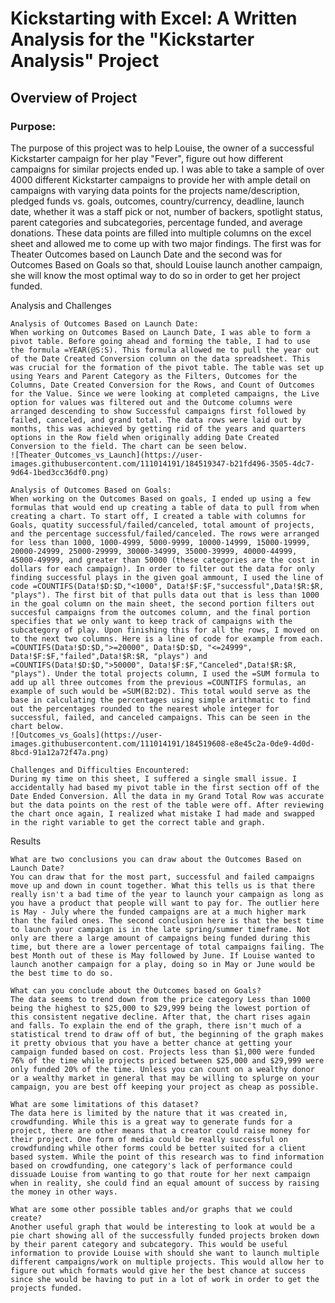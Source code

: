# Kickstarting with Excel: A Written Analysis for the "Kickstarter Analysis" Project
## Overview of Project
### Purpose:
The purpose of this project was to help Louise, the owner of a successful Kickstarter campaign for her play "Fever", figure out how different campaigns for similar projects ended up. I was able to take a sample of over 4000 different Kickstarter campaigns to provide her with ample detail on campaigns with varying data points for the projects name/description, pledged funds vs. goals, outcomes, country/currency, deadline, launch date, whether it was a staff pick or not, number of backers, spotlight status, parent categories and subcategories, percentage funded, and average donations. These data points are filled into multiple columns on the excel sheet and allowed me to come up with two major findings. The first was for Theater Outcomes based on Launch Date and the second was for Outcomes Based on Goals so that, should Louise launch another campaign, she will know the most optimal way to do so in order to get her project funded.
  
  Analysis and Challenges
  
    Analysis of Outcomes Based on Launch Date:
    When working on Outcomes Based on Launch Date, I was able to form a pivot table. Before going ahead and forming the table, I had to use the formula =YEAR(@S:S). This formula allowed me to pull the year out of the Date Created Conversion column on the data spreadsheet. This was crucial for the formation of the pivot table. The table was set up using Years and Parent Category as the Filters, Outcomes for the Columns, Date Created Conversion for the Rows, and Count of Outcomes for the Value. Since we were looking at completed campaigns, the Live option for values was filtered out and the Outcome columns were arranged descending to show Successful campaigns first followed by failed, canceled, and grand total. The data rows were laid out by months, this was achieved by getting rid of the years and quarters options in the Row field when originally adding Date Created Conversion to the field. The chart can be seen below. 
    ![Theater_Outcomes_vs_Launch](https://user-images.githubusercontent.com/111014191/184519347-b21fd496-3505-4dc7-9d64-1bed3cc36df0.png)
    
    Analysis of Outcomes Based on Goals: 
    When working on the Outcomes Based on goals, I ended up using a few formulas that would end up creating a table of data to pull from when creating a chart. To start off, I created a table with columns for Goals, quatity successful/failed/canceled, total amount of projects, and the percentage successful/failed/canceled. The rows were arranged for less than 1000, 1000-4999, 5000-9999, 10000-14999, 15000-19999, 20000-24999, 25000-29999, 30000-34999, 35000-39999, 40000-44999, 45000-49999, and greater than 50000 (these categories are the cost in dollars for each campaign). In order to filter out the data for only finding successful plays in the given goal ammount, I used the line of code =COUNTIFS(Data!$D:$D,"<1000", Data!$F:$F,"successful",Data!$R:$R, "plays"). The first bit of that pulls data out that is less than 1000 in the goal column on the main sheet, the second portion filters out succesful campaigns from the outcomes column, and the final portion specifies that we only want to keep track of campaigns with the subcategory of play. Upon finishing this for all the rows, I moved on to the next two columns. Here is a line of code for example from each. =COUNTIFS(Data!$D:$D,">=20000", Data!$D:$D, "<=24999", Data!$F:$F,"failed",Data!$R:$R, "plays") and =COUNTIFS(Data!$D:$D,">50000", Data!$F:$F,"Canceled",Data!$R:$R, "plays"). Under the total projects column, I used the =SUM formula to add up all three outcomes from the previous =COUNTIFS formulas, an example of such would be =SUM(B2:D2). This total would serve as the base in calculating the percentages using simple arithmatic to find out the percentages rounded to the nearest whole integer for successful, failed, and canceled campaigns. This can be seen in the chart below.
    ![Outcomes_vs_Goals](https://user-images.githubusercontent.com/111014191/184519608-e8e45c2a-0de9-4d0d-8bcd-91a12a72f47a.png)
    
    Challenges and Difficulties Encountered: 
    During my time on this sheet, I suffered a single small issue. I accidentally had based my pivot table in the first section off of the Date Ended Conversion. All the data in my Grand Total Row was accurate but the data points on the rest of the table were off. After reviewing the chart once again, I realized what mistake I had made and swapped in the right variable to get the correct table and graph. 
  
  Results
    
    What are two conclusions you can draw about the Outcomes Based on Launch Date?
    You can draw that for the most part, successful and failed campaigns move up and down in count together. What this tells us is that there really isn't a bad time of the year to launch your campaign as long as you have a product that people will want to pay for. The outlier here is May - July where the funded campaigns are at a much higher mark than the failed ones. The second conclusion here is that the best time to launch your campaign is in the late spring/summer timeframe. Not only are there a large amount of campaigns being funded during this time, but there are a lower percentage of total campaigns failing. The best Month out of these is May followed by June. If Louise wanted to launch another campaign for a play, doing so in May or June would be the best time to do so.
    
    What can you conclude about the Outcomes based on Goals?
    The data seems to trend down from the price category Less than 1000 being the highest to $25,000 to $29,999 being the lowest portion of this consistent negative decline. After that, the chart rises again and falls. To explain the end of the graph, there isn't much of a statistical trend to draw off of but, the beginning of the graph makes it pretty obvious that you have a better chance at getting your campaign funded based on cost. Projects less than $1,000 were funded 76% of the time while projects priced between $25,000 and $29,999 were only funded 20% of the time. Unless you can count on a wealthy donor or a wealthy market in general that may be willing to splurge on your campaign, you are best off keeping your project as cheap as possible.
    
    What are some limitations of this dataset?
    The data here is limited by the nature that it was created in, crowdfunding. While this is a great way to generate funds for a project, there are other means that a creator could raise money for their project. One form of media could be really successful on crowdfunding while other forms could be better suited for a client based system. While the point of this research was to find information based on crowdfunding, one category's lack of performance could dissuade Louise from wanting to go that route for her next campaign when in reality, she could find an equal amount of success by raising the money in other ways. 
    
    What are some other possible tables and/or graphs that we could create?
    Another useful graph that would be interesting to look at would be a pie chart showing all of the successfully funded projects broken down by their parent category and subcategory. This would be useful information to provide Louise with should she want to launch multiple different campaigns/work on multiple projects. This would allow her to figure out which formats would give her the best chance at success since she would be having to put in a lot of work in order to get the projects funded. 
